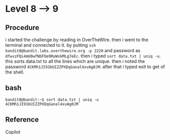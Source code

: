 # Level 8 --> 9

## Procedure
i started the challenge by reading in OverTheWire.
then i went to the terminal and connected to it.
by putting `ssh bandit8@bandit.labs.overthewire.org -p 2220` 
and password as `dfwvzFQi4mU0wfNbFOe9RoWskMLg7eEc`.
then i typed `sort data.txt | uniq -u`.
this sorts data.txt to all  the lines which are unique.
then i noted the password `4CKMh1JI91bUIZZPXDqGanal4xvAg0JM`.
after that i typed exit to get of the shell.


## bash
```
bandit8@bandit:~$ sort data.txt | uniq -u
4CKMh1JI91bUIZZPXDqGanal4xvAg0JM`
```

## Reference
Copilot
